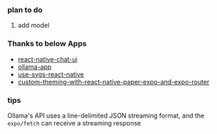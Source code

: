 ### plan to do
1. add model

### Thanks to below Apps

- [react-native-chat-ui](https://github.com/flyerhq/react-native-chat-ui)
- [ollama-app](https://github.com/JHubi1/ollama-app)
- [use-svgs-react-native](https://blog.logrocket.com/use-svgs-react-native-tutorial/)
- [custom-theming-with-react-native-paper-expo-and-expo-router](https://hemanshum.medium.com/the-ultimate-guide-to-custom-theming-with-react-native-paper-expo-and-expo-router-8eba14adcab3)

### tips
Ollama's API uses a line-delimited JSON streaming format, and the ```expo/fetch``` can receive a streaming response